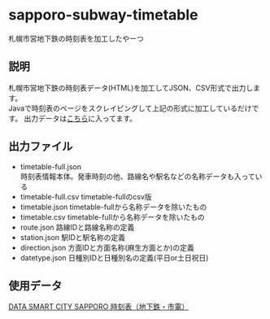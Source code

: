 # sapporo-subway-timetable
札幌市営地下鉄の時刻表を加工したやーつ

## 説明
札幌市営地下鉄の時刻表データ(HTML)を加工してJSON、CSV形式で出力します。  
Javaで時刻表のページをスクレイピングして上記の形式に加工しているだけです。
出力データは[こちら](https://github.com/de-teiu/sapporo-subway-timetable/tree/master/sapporo-subway-timetable/out)に入ってます。

## 出力ファイル
- timetable-full.json  
 時刻表情報本体。発車時刻の他、路線名や駅名などの名称データも入っている
- timetable-full.csv
 timetable-fullのcsv版
- timetable.json
 timetable-fullから名称データを除いたもの
- timetable.csv
timetable-fullから名称データを除いたもの
- route.json
路線IDと路線名称の定義
- station.json
駅IDと駅名称の定義
- direction.json
方面IDと方面名称(麻生方面とか)の定義
- datetype.json
日種別IDと日種別名の定義(平日or土日祝日)

## 使用データ
[DATA SMART CITY SAPPORO 時刻表（地下鉄・市電）](https://ckan.pf-sapporo.jp/dataset/st_time)
